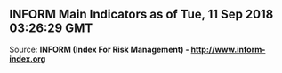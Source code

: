 ## INFORM Main Indicators as of Tue, 11 Sep 2018 03:26:29 GMT

Source: **INFORM (Index For Risk Management) - http://www.inform-index.org**